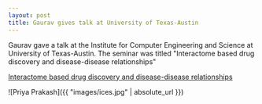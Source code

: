 ```yaml
---
layout: post
title: Gaurav gives talk at University of Texas-Austin
---
```

Gaurav gave a talk at the Institute for Computer Engineering and Science at University of Texas-Austin. The seminar was titled "Interactome based drug discovery and disease-disease relationships"

[Interactome based drug discovery and disease-disease relationships](https://www.ices.utexas.edu/about/events/1077/)

![Priya Prakash]({{ "images/ices.jpg" | absolute_url }})
